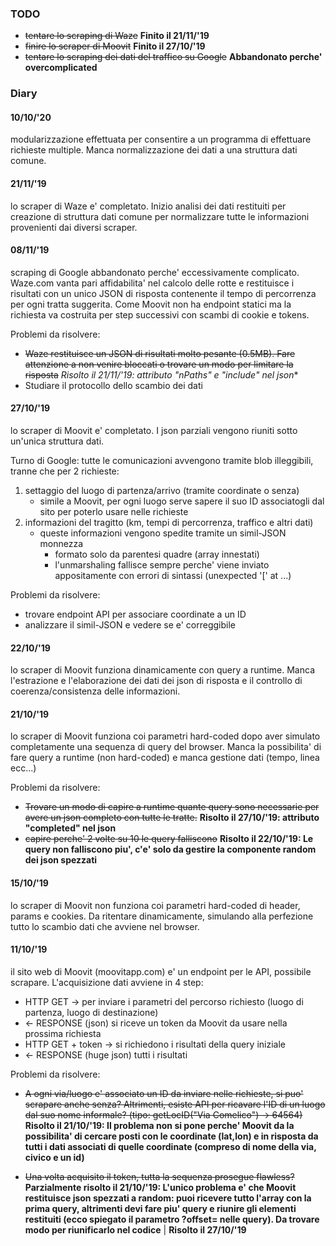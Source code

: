### TODO
- ~~tentare lo scraping di Waze~~ **Finito il 21/11/'19**
- ~~finire lo scraper di Moovit~~ **Finito il 27/10/'19**
- ~~tentare lo scraping dei dati del traffico su Google~~ **Abbandonato perche' overcomplicated**

### Diary

#### 10/10/'20

modularizzazione effettuata per consentire a un programma di effettuare richieste multiple. Manca normalizzazione dei dati a una struttura dati comune.

#### 21/11/'19

lo scraper di Waze e' completato. Inizio analisi dei dati restituiti per creazione di struttura dati comune per normalizzare tutte le informazioni provenienti dai diversi scraper.

#### 08/11/'19

scraping di Google abbandonato perche' eccessivamente complicato. Waze.com vanta pari affidabilita' nel calcolo delle rotte e restituisce i risultati con un unico JSON di risposta contenente il tempo di percorrenza per ogni tratta suggerita. Come Moovit non ha endpoint statici ma la richiesta va costruita per step successivi con scambi di cookie e tokens.

Problemi da risolvere:
- ~~Waze restituisce un JSON di risultati molto pesante (0.5MB). Fare attenzione a non venire bloccati o trovare un modo per limitare la risposta~~ **Risolto il 21/11/'19: attributo "nPaths" e "include*" nel json**
- Studiare il protocollo dello scambio dei dati

#### 27/10/'19

lo scraper di Moovit e' completato. I json parziali vengono riuniti sotto un'unica struttura dati.

Turno di Google: tutte le comunicazioni avvengono tramite blob illeggibili, tranne che per 2 richieste:
1. settaggio del luogo di partenza/arrivo (tramite coordinate o senza)
	- simile a Moovit, per ogni luogo serve sapere il suo ID associatogli dal sito per poterlo usare nelle richieste
2. informazioni del tragitto (km, tempi di percorrenza, traffico e altri dati)
	- queste informazioni vengono spedite tramite un simil-JSON monnezza
		- formato solo da parentesi quadre (array innestati)
		- l'unmarshaling fallisce sempre perche' viene inviato appositamente con errori di sintassi (unexpected '[' at ...)

Problemi da risolvere:
- trovare endpoint API per associare coordinate a un ID
- analizzare il simil-JSON e vedere se e' correggibile

#### 22/10/'19

lo scraper di Moovit funziona dinamicamente con query a runtime. Manca l'estrazione e l'elaborazione dei dati dei json di risposta e il controllo di coerenza/consistenza delle informazioni.

#### 21/10/'19

lo scraper di Moovit funziona coi parametri hard-coded dopo aver simulato completamente una sequenza di query del browser. Manca la possibilita' di fare query a runtime (non hard-coded) e manca gestione dati (tempo, linea ecc...)

Problemi da risolvere:
- ~~Trovare un modo di capire a runtime quante query sono necessarie per avere un json completo con tutte le tratte.~~ **Risolto il 27/10/'19: attributo "completed" nel json**
- ~~capire perche' 2 volte su 10 le query falliscono~~ **Risolto il 22/10/'19: Le query non falliscono piu', c'e' solo da gestire la componente random dei json spezzati**

#### 15/10/'19

lo scraper di Moovit non funziona coi parametri hard-coded di header, params e cookies. Da ritentare dinamicamente, simulando alla perfezione tutto lo scambio dati che avviene nel browser.

#### 11/10/'19

il sito web di Moovit (moovitapp.com) e' un endpoint per le API, possibile scrapare. L'acquisizione dati avviene in 4 step:
- HTTP GET -> per inviare i parametri del percorso richiesto (luogo di partenza, luogo di destinazione)
- <- RESPONSE (json) si riceve un token da Moovit da usare nella prossima richiesta
- HTTP GET + token -> si richiedono i risultati della query iniziale
- <- RESPONSE (huge json) tutti i risultati

Problemi da risolvere:
- ~~A ogni via/luogo e' associato un ID da inviare nelle richieste, si puo' scrapare anche senza? Altrimenti, esiste API per ricavare l'ID di un luogo dal suo nome informale? (tipo: getLocID("Via Comelico") -> 64564)~~ **Risolto il 21/10/'19: Il problema non si pone perche' Moovit da la possibilita' di cercare posti con le coordinate (lat,lon) e in risposta da tutti i dati associati di quelle coordinate (compreso di nome della via, civico e un id)**

- ~~Una volta acquisito il token, tutta la sequenza prosegue flawless?~~ **Parzialmente risolto il 21/10/'19: L'unico problema e' che Moovit restituisce json spezzati a random: puoi ricevere tutto l'array con la prima query, altrimenti devi fare piu' query e riunire gli elementi restituiti (ecco spiegato il parametro ?offset= nelle query). Da trovare modo per riunificarlo nel codice** | **Risolto il 27/10/'19**
